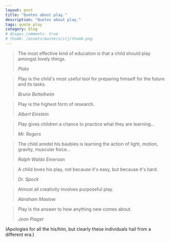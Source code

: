 ```yaml
---
layout: post
title: "Quotes about play."
description: "Quotes about play."
tags: quote play
category: blog
# disqus_comments: true
# thumb: /assets/masters/crj/thumb.png
---
```


> The most effective kind of education is that a child should play amongst lovely things.
>
> *Plato*

> Play is the child's most useful tool for preparing himself for the future and its tasks.
>
> *Bruno Bettelheim*

> Play is the highest form of research.
>
> *Albert Einstein*

> Play gives children a chance to practice what they are learning...
> 
> *Mr. Rogers*

> The child amidst his baubles is learning the action of light, motion, gravity, muscular force...
>
> *Ralph Waldo Emerson*

> A child loves his play, not because it's easy, but because it's hard.
>
> *Dr. Spock*

> Almost all creativity involves purposeful play.
>
> *Abraham Maslow*

> Play is the answer to how anything new comes about.
>
> *Jean Piaget*

(Apologies for all the his/him, but clearly these individuals hail from a different era.)